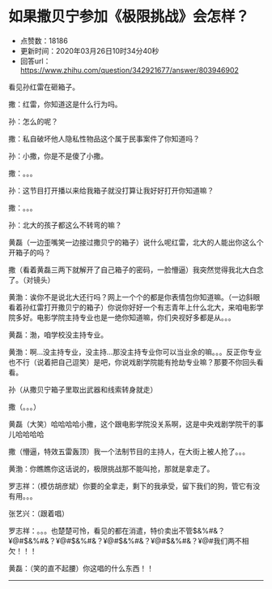 # 如果撒贝宁参加《极限挑战》会怎样？
- 点赞数：18186
- 更新时间：2020年03月26日10时34分40秒
- 回答url：https://www.zhihu.com/question/342921677/answer/803946902
<body>
 <p data-pid="Wc3gsPLd">看见孙红雷在砸箱子。</p>
 <p data-pid="Bmki-wFp">撒：红雷，你知道这是什么行为吗。</p>
 <p data-pid="dvhTKFBW">孙：怎么的呢？</p>
 <p data-pid="4DPHfAWj">撒：私自破坏他人隐私性物品这个属于民事案件了你知道吗？</p>
 <p data-pid="5c_qcrZm">孙：小撒，你是不是傻了小撒。</p>
 <p data-pid="JlqUYpI7">撒：。。。</p>
 <p data-pid="dtDsSS6x">孙：这节目打开播以来给我箱子就没打算让我好好打开你知道嘛？</p>
 <p data-pid="w6T5K8to">撒：。。。</p>
 <p data-pid="3gtn6tF6">孙：北大的孩子都这么不转弯的嘛？</p>
 <p data-pid="IE8w6cP7">黄磊（一边歪嘴笑一边接过撒贝宁的箱子）说什么呢红雷，北大的人能出你这么个开箱子的吗？</p>
 <p data-pid="SnjinUqO">撒（看着黄磊三两下就解开了自己箱子的密码，一脸懵逼）我突然觉得我北大白念了。（对镜头）</p>
 <p data-pid="DZPx_sIl">黄渤：诶你不是说北大还行吗？网上一个个的都是你表情包你知道嘛。（一边斜眼看着孙红雷打开撒贝宁的箱子）你说你好好一个有志青年上什么北大，来咱电影学院多好。电影学院主持专业也是一绝你知道嘛，你们央视好多都是从。。。</p>
 <p data-pid="kl6g0AMp">黄磊：渤，咱学校没主持专业。</p>
 <p data-pid="UC9p8a0E">黄渤：啊…没主持专业，没主持…那没主持专业你可以当业余的嘛。。。反正你专业也不行（说着把自己逗笑）是吧，你说戏剧学院能有抢劫专业嘛？那要不你回头看看。</p>
 <p data-pid="I7_ZzjY7">孙（从撒贝宁箱子里取出武器和线索转身就走）</p>
 <p data-pid="nUHtqa4L">撒（。。。）</p>
 <p data-pid="K-VVOkOV">黄磊（大笑）哈哈哈哈小撒，这个跟电影学院没关系啊，这是中央戏剧学院干的事儿哈哈哈哈</p>
 <p data-pid="Z_lVUtfc">撒（懵逼，特效五雷轰顶）我一个法制节目的主持人，在大街上被人抢了。。。</p>
 <p data-pid="KTax4ip5">黄渤：你瞧瞧你这话说的，极限挑战那不能叫抢，那就是拿走了。</p>
 <p data-pid="zV1ZZUhr">罗志祥：（模仿胡彦斌）你要的全拿走，剩下的我承受，留下我们的狗，管它有没有用。。。</p>
 <p data-pid="y-Myiubq">张艺兴：（跟着唱）</p>
 <p data-pid="FCUTV4eG">罗志祥：。。。也楚楚可怜，看见的都在消遣，特价卖出不管$&amp;%#&amp;？¥@#$&amp;%#&amp;？¥@#$&amp;%#&amp;？¥@#$&amp;%#&amp;？¥@#$&amp;%#&amp;？¥@#我们两不相欠！！！</p>
 <p data-pid="RbYsEH8s">黄磊：（笑的直不起腰）你这唱的什么东西！！</p>
 <hr>
 <p></p>
</body>